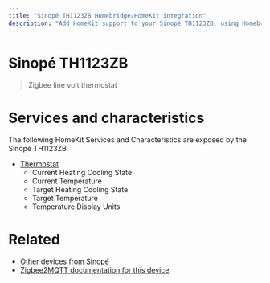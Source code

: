 ```yaml
---
title: "Sinopé TH1123ZB Homebridge/HomeKit integration"
description: "Add HomeKit support to your Sinopé TH1123ZB, using Homebridge, Zigbee2MQTT and homebridge-z2m."
---
```

<!---
This file has been GENERATED using src/docgen/docgen.ts
DO NOT EDIT THIS FILE MANUALLY!
-->
# Sinopé TH1123ZB
> Zigbee line volt thermostat


# Services and characteristics
The following HomeKit Services and Characteristics are exposed by
the Sinopé TH1123ZB

* [Thermostat](../../climate.md)
  * Current Heating Cooling State
  * Current Temperature
  * Target Heating Cooling State
  * Target Temperature
  * Temperature Display Units


# Related
* [Other devices from Sinopé](../index.md#sinope)
* [Zigbee2MQTT documentation for this device](https://www.zigbee2mqtt.io/devices/TH1123ZB.html)